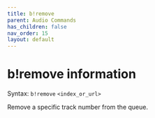 ```yaml
---
title: b!remove
parent: Audio Commands
has_children: false
nav_order: 15
layout: default
---
```


# b!remove information
Syntax: `b!remove` `<index_or_url>`

Remove a specific track number from the queue.
